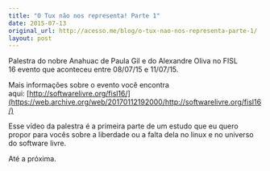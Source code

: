 ```yaml
---
title: "O Tux não nos representa! Parte 1"
date: 2015-07-13
original_url: http://acesso.me/blog/o-tux-nao-nos-representa-parte-1/
layout: post
---
```


Palestra do nobre Anahuac de Paula Gil e do Alexandre Oliva no FISL 16 evento que aconteceu entre 08/07/15 e 11/07/15.

[](https://web.archive.org/web/20170112192000im_/http://hemingway.softwarelivre.org/fisl16/high/41a/sala_41a-high-201507091402.ogv)

Mais informações sobre o evento você encontra aqui: [http://softwarelivre.org/fisl16/](https://web.archive.org/web/20170112192000/http://softwarelivre.org/fisl16/)

Esse vídeo da palestra é a primeira parte de um estudo que eu quero propor para vocês sobre a liberdade ou a falta dela no linux e no universo do software livre.

Até a próxima.